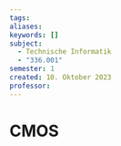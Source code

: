 ```yaml
---
tags: 
aliases: 
keywords: []
subject:
  - Technische Informatik
  - "336.001"
semester: 1
created: 10. Oktober 2023
professor:
---
```

 

# CMOS

